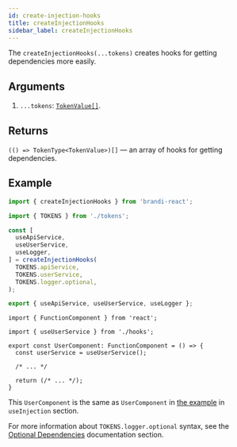 ```yaml
---
id: create-injection-hooks
title: createInjectionHooks
sidebar_label: createInjectionHooks
---
```


The `createInjectionHooks(...tokens)` creates hooks for getting dependencies more easily.

## Arguments

1. `...tokens`: [`TokenValue[]`](../reference/pointers-and-registrators.md#tokentdescription).

## Returns

`(() => TokenType<TokenValue>)[]` — an array of hooks for getting dependencies.

## Example

<!-- prettier-ignore-start -->
```typescript title="hooks.ts"
import { createInjectionHooks } from 'brandi-react';

import { TOKENS } from './tokens';

const [
  useApiService,
  useUserService,
  useLogger,
] = createInjectionHooks(
  TOKENS.apiService,
  TOKENS.userService,
  TOKENS.logger.optional,
);

export { useApiService, useUserService, useLogger };
```
<!-- prettier-ignore-end -->

```tsx title="UserComponent.tsx"
import { FunctionComponent } from 'react';

import { useUserService } from './hooks';

export const UserComponent: FunctionComponent = () => {
  const userService = useUserService();

  /* ... */

  return (/* ... */);
}
```

This `UserComponent` is the same as `UserComponent`
in [the example](./use-injection.md#example) in `useInjection` section.

For more information about `TOKENS.logger.optional` syntax,
see the [Optional Dependencies](../reference/optional-dependencies.md) documentation section.
